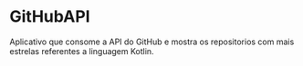 # GitHubAPI
Aplicativo que consome a API do GitHub e mostra os repositorios com mais estrelas referentes a linguagem Kotlin.

